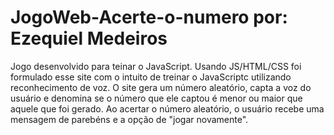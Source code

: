 # JogoWeb-Acerte-o-numero   por: Ezequiel Medeiros
  Jogo desenvolvido para teinar o JavaScript. 
  Usando JS/HTML/CSS foi formulado esse site com o intuito de treinar o JavaScriptc utilizando reconhecimento de voz.
  O site gera um número aleatório, capta a voz do usuário e denomina se o número que ele captou é menor ou maior que aquele que foi gerado. Ao acertar o número aleatório, o usuário recebe uma mensagem de parebéns e a opção de "jogar novamente". 
 
